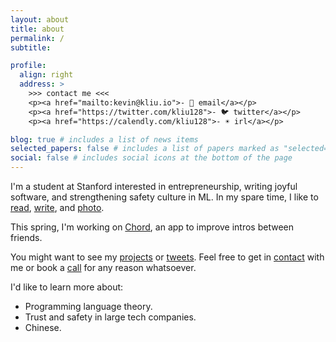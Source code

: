 ```yaml
---
layout: about
title: about
permalink: /
subtitle:

profile:
  align: right
  address: >
    >>> contact me <<<
    <p><a href="mailto:kevin@kliu.io">- 📧 email</a></p>
    <p><a href="https://twitter.com/kliu128">- 🐦 twitter</a></p>
    <p><a href="https://calendly.com/kliu128">- ☀️ irl</a></p>

blog: true # includes a list of news items
selected_papers: false # includes a list of papers marked as "selected={true}"
social: false # includes social icons at the bottom of the page
---
```


I'm a student at Stanford interested in entrepreneurship, writing joyful
software, and strengthening safety culture in ML. In my spare
time, I like to [read](/reads), [write](/blog/), and [photo](https://www.icloud.com/sharedalbum/#B0iJtdOXmkYghC).

This spring, I'm working on [Chord](https://chordapp.io), an app to improve
intros between friends.

You might want to see my [projects](https://github.com/kliu128) or
[tweets](https://twitter.com/kliu128). Feel free to get in
[contact](mailto:kevin@kliu.io) with me or book a
[call](https://calendly.com/kliu128) for any reason whatsoever.

I'd like to learn more about:

- Programming language theory.
- Trust and safety in large tech companies.
- Chinese.
